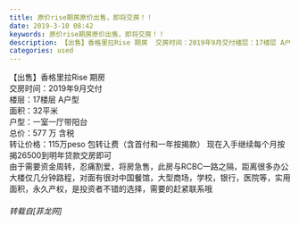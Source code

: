 ```yaml
---
title: 原价rise期房原价出售，即将交房！！
date: 2019-3-10 08:42
keywords: 原价rise期房原价出售，即将交房！！
description: 【出售】香格里拉Rise 期房  交房时间：2019年9月交付楼层：17楼层 A户型面积：32平米户型：一室一厅带阳台总价：577 万 含税 转让价格：115万peso 包转让费（含首付和一年按揭款） 现在入手继续每个月按揭26500到明年贷款交房即可由于需要资金周转，忍痛割爱，将房急售，此房与RCBC一路之隔，距离很多办公大楼仅几分钟路程，对面有很对中国餐馆，大型商场，学校，银行，医院等，实用面积，永久产权，是投资者不错的选择，需要的赶紧联系哦
categories: used
---
```

<td class="t_f" id="postmessage_3193548">

【出售】香格里拉Rise 期房  <br/>
交房时间：2019年9月交付<br/>
楼层：17楼层 A户型<br/>
面积：32平米<br/>
户型：一室一厅带阳台<br/>
总价：577 万 含税 <br/>
转让价格：115万peso 包转让费（含首付和一年按揭款） 现在入手继续每个月按揭26500到明年贷款交房即可<br/>
由于需要资金周转，忍痛割爱，将房急售，此房与RCBC一路之隔，距离很多办公大楼仅几分钟路程，对面有很对中国餐馆，大型商场，学校，银行，医院等，实用面积，永久产权，是投资者不错的选择，需要的赶紧联系哦</td>
###### 转载自[菲龙网]